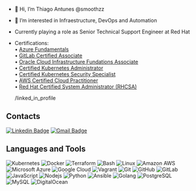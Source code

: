 - 👋 Hi, I’m Thiago Antunes @smoothzz
- 👀 I’m interested in Infraestructure, DevOps and Automation
- Currently playing a role as Senior Technical Support Engineer at Red Hat
- Certifications: <br>
  • <a href="https://www.credly.com/badges/76d88ae7-e29d-498e-b29e-ff22d1be654b?source=linked_in_profile" target="_blank" rel="noreferrer">Azure Fundamentals</a> <br>
  • <a href="https://gitlab.badgr.com/public/assertions/0HOvKnOYRsqGjfMRibyFyA" target="_blank" rel="noreferrer">GitLab Certified Associate</a> <br>
  • <a href="https://catalog-education.oracle.com/pls/certview/sharebadge?id=F6071FC2390CA09C8851494DE88A2A9099DE6145AC9EBF9D054CDF1C07B1C830" target="_blank" rel="noreferrer">Oracle Cloud Infrastructure Fundations Associate</a> <br>
  • <a href="https://www.credly.com/badges/821a16b6-2acb-490a-a3d2-fb0533da8a05?source=linked_in_profile" target="_blank" rel="noreferrer">Certified Kubernetes Administrator</a> <br>
  • <a href="https://www.credly.com/badges/1a1dad53-c753-4c14-a72d-41401b0d5f09/public_url" target="_blank" rel="noreferrer">Certified Kubernetes Security Specialist</a> <br>
  • <a href="https://www.credly.com/badges/17ca2067-318d-4f73-92ec-14068d6559a9" target="_blank" rel="noreferrer">AWS Certified Cloud Practitioner</a> <br>
  • <a href="https://www.credly.com/badges/fe18fe17-f482-4896-b484-63a8fd3c607c" target="_blank" rel="noreferrer">Red Hat Certified System Administrator (RHCSA)</a> <br>

  /linked_in_profile

## Contacts
[![Linkedin Badge](https://img.shields.io/badge/-thiagoantunes-blue?style=flat-square&logo=Linkedin&logoColor=white&link=https://www.linkedin.com/in/thiago-antunes-76590698/)](https://www.linkedin.com/in/thiago-antunes-76590698/)
[![Gmail Badge](https://img.shields.io/badge/-rdoa.thiago@gmail.com-c14438?style=flat-square&logo=Gmail&logoColor=white&link=mailto:rdoa.thiago@gmail.com)](mailto:rdoa.thiago@gmail.com)

## Languages and Tools

![Kubernetes](https://img.shields.io/badge/-Kubernetes-black?style=flat-square&logo=kubernetes)
![Docker](https://img.shields.io/badge/-Docker-black?style=flat-square&logo=docker)
![Terraform](https://img.shields.io/badge/-Terraform-black?style=flat-square&logo=terraform)
![Bash](https://img.shields.io/badge/-Bash-black?style=flat-square&logo=gnubash)
![Linux](https://img.shields.io/badge/-Linux-black?style=flat-square&logo=linux&logoColor=yellow)
![Amazon AWS](https://img.shields.io/badge/Amazon%20AWS-232F3E?style=flat-square&logo=amazon-aws)
![Microsoft Azure](https://img.shields.io/badge/Microsoft%20Azure-232F7E?style=flat-square&logo=microsoft-azure)
![Google Cloud](https://img.shields.io/badge/Google%20Cloud-black?style=flat-square&logo=google-cloud)
![Vagrant](https://img.shields.io/badge/-Vagrant-blue?style=flat-square&logo=vagrant&logoColor=black)
![Git](https://img.shields.io/badge/-Git-black?style=flat-square&logo=git)
![GitHub](https://img.shields.io/badge/-GitHub-181717?style=flat-square&logo=github)
![GitLab](https://img.shields.io/badge/-GitLab-FCA121?style=flat-square&logo=gitlab)
![JavaScript](https://img.shields.io/badge/-JavaScript-black?style=flat-square&logo=javascript)
![Nodejs](https://img.shields.io/badge/-Nodejs-black?style=flat-square&logo=Node.js)
![Python](https://img.shields.io/badge/-Python-black?style=flat-square&logo=Python)
![Ansible](https://img.shields.io/badge/-Ansible-black?style=flat-square&logo=ansible)
![Golang](https://img.shields.io/badge/-Golang-black?style=flat-square&logo=go)
![PostgreSQL](https://img.shields.io/badge/-Postgres-blue?style=flat-square&logo=postgresql&logoColor=black
)
![MySQL](https://img.shields.io/badge/-MySQL-black?style=flat-square&logo=mysql)
![DigitalOcean](https://img.shields.io/badge/-Digital%20Ocean-darkblue?style=flat-square&logo=digitalocean)


